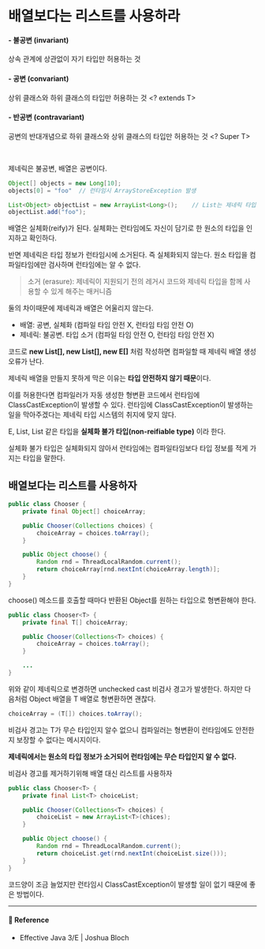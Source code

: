 # 배열보다는 리스트를 사용하라  

#### - 불공변 (invariant)  

상속 관계에 상관없이 자기 타입만 허용하는 것  <T>

#### - 공변 (convariant)  

상위 클래스와 하위 클래스의 타입만 허용하는 것  <? extends T>

#### - 반공변 (contravariant)  

공변의 반대개념으로 하위 클래스와 상위 클래스의 타입만 허용하는 것  <? Super T>  

<br/>

제네릭은 불공변, 배열은 공변이다.  

```java
Object[] objects = new Long[10];
objects[0] = "foo"  // 런타임시 ArrayStoreException 발생

List<Object> objectList = new ArrayList<Long>();    // List는 제네릭 타입이기 때문에 불공변 컴파일 에러 발생
objectList.add("foo");
```

배열은 실체화(reify)가 된다. 실체화는 런타임에도 자신이 담기로 한 원소의 타입을 인지하고 확인하다.  

반면 제네릭은 타입 정보가 런타임시에 소거된다. 즉 실체화되지 않는다. 원소 타입을 컴파일타임에만 검사하며 런타임에는 알 수 없다.  

> 소거 (erasure): 제네릭이 지원되기 전의 레거시 코드와 제네릭 타입을 함께 사용할 수 있게 해주는 매커니즘

둘의 차이때문에 제네릭과 배열은 어울리지 않는다.  

- 배열: 공변, 실체화 (컴파일 타임 안전 X, 런타임 타임 안전 O)
- 제네릭: 불공변. 타입 소거 (컴파일 타임 안전 O, 런타임 타임 안전 X)

코드로 **new List<E>[], new List<String>[], new E[]** 처럼 작성하면 컴파일할 때 제네릭 배열 생성 오류가 난다.  

제네릭 배열을 만들지 못하게 막은 이유는 **타입 안전하지 않기 때문**이다.  

이를 허용한다면 컴파일러가 자동 생성한 형변환 코드에서 런타임에 ClassCastException이 발생할 수 있다. 런타임에 ClassCastException이 발생하는 일을 막아주겠다는 제네릭 타입 시스템의 취지에 맞지 않다.  

E, List<E>, List<String> 같은 타입을 **실체화 불가 타입(non-reifiable type)** 이라 한다.  

실체화 불가 타입은 실체화되지 않아서 런타임에는 컴파일타임보다 타입 정보를 적게 가지는 타입을 말한다.  

## 배열보다는 리스트를 사용하자  

```java
public class Chooser {
    private final Object[] choiceArray;

    public Chooser(Collections choices) {
        choiceArray = choices.toArray();
    }

    public Object choose() {
        Random rnd = ThreadLocalRandom.current();
        return choiceArray[rnd.nextInt(choiceArray.length)];
    }
}
```

choose() 메소드를 호출할 때마다 반환된 Object를 원하는 타입으로 형변환해야 한다.  

```java
public class Chooser<T> {
    private final T[] choiceArray;

    public Chooser(Collections<T> choices) {
        choiceArray = choices.toArray();
    }

    ...
}
```

위와 같이 제네릭으로 변경하면 unchecked cast 비검사 경고가 발생한다. 하지만 다음처럼 Object 배열을 T 배열로 형변환하면 괜찮다.  

```java
choiceArray = (T[]) choices.toArray();
```

비검사 경고는 T가 무슨 타입인지 알수 없으니 컴파일러는 형변환이 런타임에도 안전한지 보장할 수 없다는 메시지이다.  

**제네릭에서는 원소의 타입 정보가 소거되어 런타임에는 무슨 타입인지 알 수 없다.**  

비검사 경고를 제거하기위해 배열 대신 리스트를 사용하자  

```java
public class Chooser<T> {
    private final List<T> choiceList;

    public Chooser(Collections<T> choices) {
        choiceList = new ArrayList<T>(chices);
    }

    public Object choose() {
        Random rnd = ThreadLocalRandom.current();
        return choiceList.get(rnd.nextInt(choiceList.size()));
    }
}
```

코드양이 조금 늘었지만 런타임시 ClassCastException이 발생할 일이 없기 때문에 좋은 방법이다.  

---

#### 📌 Reference  

- Effective Java 3/E | Joshua Bloch
